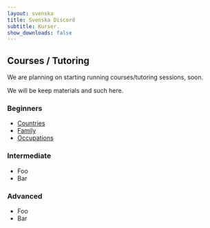 ```yaml
---
layout: svenska
title: Svenska Discord
subtitle: Kurser.
show_downloads: false
---
```


## Courses / Tutoring

We are planning on starting running courses/tutoring sessions, soon.

We will be keep materials and such here.

### Beginners

* [Countries](courses/beginner/countries.html)
* [Family](courses/beginner/family.html)
* [Occupations](courses/beginner/occupations.html)

### Intermediate

* Foo
* Bar

### Advanced

* Foo
* Bar
